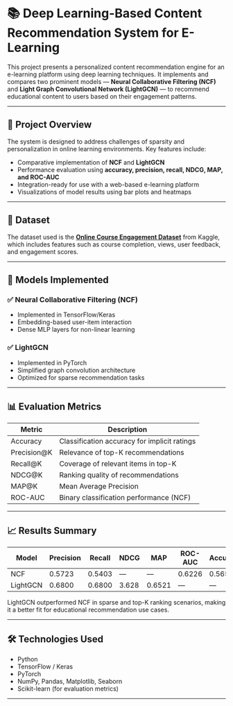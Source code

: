 # 📚 Deep Learning-Based Content Recommendation System for E-Learning

This project presents a personalized content recommendation engine for an e-learning platform using deep learning techniques. It implements and compares two prominent models — **Neural Collaborative Filtering (NCF)** and **Light Graph Convolutional Network (LightGCN)** — to recommend educational content to users based on their engagement patterns.

---

## 🚀 Project Overview

The system is designed to address challenges of sparsity and personalization in online learning environments. Key features include:

- Comparative implementation of **NCF** and **LightGCN**
- Performance evaluation using **accuracy, precision, recall, NDCG, MAP, and ROC-AUC**
- Integration-ready for use with a web-based e-learning platform
- Visualizations of model results using bar plots and heatmaps

---

## 📁 Dataset

The dataset used is the [**Online Course Engagement Dataset**](https://www.kaggle.com/datasets/rabieelkharoua/predict-online-course-engagement-dataset) from Kaggle, which includes features such as course completion, views, user feedback, and engagement scores.

---

## 🧠 Models Implemented

### ✅ Neural Collaborative Filtering (NCF)
- Implemented in TensorFlow/Keras
- Embedding-based user-item interaction
- Dense MLP layers for non-linear learning

### ✅ LightGCN
- Implemented in PyTorch
- Simplified graph convolution architecture
- Optimized for sparse recommendation tasks

---

## 📊 Evaluation Metrics

| Metric       | Description                                  |
|--------------|----------------------------------------------|
| Accuracy     | Classification accuracy for implicit ratings |
| Precision@K  | Relevance of top-K recommendations           |
| Recall@K     | Coverage of relevant items in top-K          |
| NDCG@K       | Ranking quality of recommendations           |
| MAP@K        | Mean Average Precision                       |
| ROC-AUC      | Binary classification performance (NCF)      |

---

## 📈 Results Summary

| Model     | Precision | Recall | NDCG  | MAP   | ROC-AUC | Accuracy |
|-----------|-----------|--------|-------|--------|----------|----------|
| NCF       | 0.5723    | 0.5403 | —     | —      | 0.6226   | 0.5653   |
| LightGCN  | 0.6800    | 0.6800 | 3.628 | 0.6521 | —        | —        |

LightGCN outperformed NCF in sparse and top-K ranking scenarios, making it a better fit for educational recommendation use cases.

---

## 🛠️ Technologies Used

- Python
- TensorFlow / Keras
- PyTorch
- NumPy, Pandas, Matplotlib, Seaborn
- Scikit-learn (for evaluation metrics)

---
